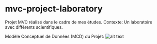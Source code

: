 # mvc-project-laboratory
Projet MVC réalisé dans le cadre de mes études. Contexte: Un laboratoire avec différents scientifiques.


Modèle Conceptuel de Données (MCD) du Projet:
![alt text](https://i.ibb.co/kc57gkM/MCD.png)
